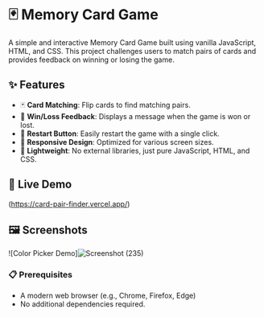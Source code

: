 # 🃏 Memory Card Game

A simple and interactive Memory Card Game built using vanilla JavaScript, HTML, and CSS. This project challenges users to match pairs of cards and provides feedback on winning or losing the game.

## ✨ Features

- 🃏 **Card Matching**: Flip cards to find matching pairs.
- 🎉 **Win/Loss Feedback**: Displays a message when the game is won or lost.
- 🔄 **Restart Button**: Easily restart the game with a single click.
- 📱 **Responsive Design**: Optimized for various screen sizes.
- 🚀 **Lightweight**: No external libraries, just pure JavaScript, HTML, and CSS.


## 🚀 Live Demo

(https://card-pair-finder.vercel.app/)

## 🖼️ Screenshots

![Color Picker Demo]![Screenshot (235)](https://github.com/user-attachments/assets/39c55514-0ecf-47e1-ab10-89879afae8b7)


### 📋 Prerequisites

- A modern web browser (e.g., Chrome, Firefox, Edge)
- No additional dependencies required.


